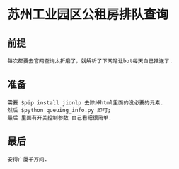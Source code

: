 # 苏州工业园区公租房排队查询
## 前提
    每次都要去官网查询太折磨了，就解析了下网站让bot每天自己推送了.
## 准备
    需要 $pip install jionlp 去除掉html里面的没必要的元素.
    然后 $python queuing_info.py 即可;
    最后 里面有开关控制参数 自己看把很简单.
## 最后
    安得广厦千万间.